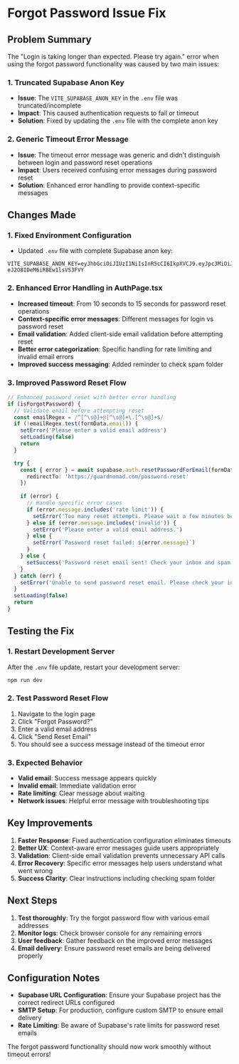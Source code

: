 # Forgot Password Issue Fix

## Problem Summary
The "Login is taking longer than expected. Please try again." error when using the forgot password functionality was caused by two main issues:

### 1. Truncated Supabase Anon Key
- **Issue**: The `VITE_SUPABASE_ANON_KEY` in the `.env` file was truncated/incomplete
- **Impact**: This caused authentication requests to fail or timeout
- **Solution**: Fixed by updating the `.env` file with the complete anon key

### 2. Generic Timeout Error Message
- **Issue**: The timeout error message was generic and didn't distinguish between login and password reset operations
- **Impact**: Users received confusing error messages during password reset
- **Solution**: Enhanced error handling to provide context-specific messages

## Changes Made

### 1. Fixed Environment Configuration
- Updated `.env` file with complete Supabase anon key:
```
VITE_SUPABASE_ANON_KEY=eyJhbGciOiJIUzI1NiIsInR5cCI6IkpXVCJ9.eyJpc3MiOiJzdXBhYmFzZSIsInJlZiI6InJzYnR6bXF2Z2l1dm1yb2NvenBwIiwicm9sZSI6ImFub24iLCJpYXQiOjE3NDg3OTMxMzYsImV4cCI6MjA2NDM2OTEzNn0.Ke71lgWs9SejtR3_Of-eJ2O8IDeM6iRBEw1lsVS3FVY
```

### 2. Enhanced Error Handling in AuthPage.tsx
- **Increased timeout**: From 10 seconds to 15 seconds for password reset operations
- **Context-specific error messages**: Different messages for login vs password reset
- **Email validation**: Added client-side email validation before attempting reset
- **Better error categorization**: Specific handling for rate limiting and invalid email errors
- **Improved success messaging**: Added reminder to check spam folder

### 3. Improved Password Reset Flow
```typescript
// Enhanced password reset with better error handling
if (isForgotPassword) {
  // Validate email before attempting reset
  const emailRegex = /^[^\s@]+@[^\s@]+\.[^\s@]+$/
  if (!emailRegex.test(formData.email)) {
    setError('Please enter a valid email address')
    setLoading(false)
    return
  }

  try {
    const { error } = await supabase.auth.resetPasswordForEmail(formData.email, {
      redirectTo: 'https://guardnomad.com/password-reset'
    })
    
    if (error) {
      // Handle specific error cases
      if (error.message.includes('rate limit')) {
        setError('Too many reset attempts. Please wait a few minutes before trying again.')
      } else if (error.message.includes('invalid')) {
        setError('Please enter a valid email address.')
      } else {
        setError(`Password reset failed: ${error.message}`)
      }
    } else {
      setSuccess('Password reset email sent! Check your inbox and spam folder for further instructions.')
    }
  } catch (err) {
    setError('Unable to send password reset email. Please check your internet connection and try again.')
  }
  setLoading(false)
  return
}
```

## Testing the Fix

### 1. Restart Development Server
After the `.env` file update, restart your development server:
```bash
npm run dev
```

### 2. Test Password Reset Flow
1. Navigate to the login page
2. Click "Forgot Password?"
3. Enter a valid email address
4. Click "Send Reset Email"
5. You should see a success message instead of the timeout error

### 3. Expected Behavior
- **Valid email**: Success message appears quickly
- **Invalid email**: Immediate validation error
- **Rate limiting**: Clear message about waiting
- **Network issues**: Helpful error message with troubleshooting tips

## Key Improvements

1. **Faster Response**: Fixed authentication configuration eliminates timeouts
2. **Better UX**: Context-aware error messages guide users appropriately
3. **Validation**: Client-side email validation prevents unnecessary API calls
4. **Error Recovery**: Specific error messages help users understand what went wrong
5. **Success Clarity**: Clear instructions including checking spam folder

## Next Steps

1. **Test thoroughly**: Try the forgot password flow with various email addresses
2. **Monitor logs**: Check browser console for any remaining errors
3. **User feedback**: Gather feedback on the improved error messages
4. **Email delivery**: Ensure password reset emails are being delivered properly

## Configuration Notes

- **Supabase URL Configuration**: Ensure your Supabase project has the correct redirect URLs configured
- **SMTP Setup**: For production, configure custom SMTP to ensure email delivery
- **Rate Limiting**: Be aware of Supabase's rate limits for password reset emails

The forgot password functionality should now work smoothly without timeout errors! 